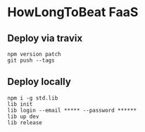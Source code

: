 # HowLongToBeat FaaS

## Deploy via travix

    npm version patch
    git push --tags

## Deploy locally

    npm i -g std.lib
    lib init
    lib login --email ***** --password ******
    lib up dev
    lib release
